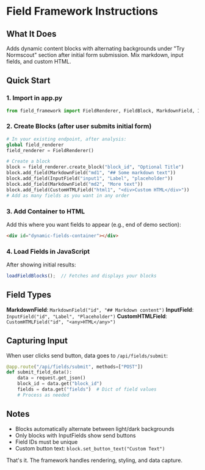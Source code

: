 # Field Framework Instructions

## What It Does
Adds dynamic content blocks with alternating backgrounds under "Try Normscout" section after initial form submission. Mix markdown, input fields, and custom HTML.

## Quick Start

### 1. Import in app.py
```python
from field_framework import FieldRenderer, FieldBlock, MarkdownField, InputField, CustomHTMLField
```

### 2. Create Blocks (after user submits initial form)
```python
# In your existing endpoint, after analysis:
global field_renderer
field_renderer = FieldRenderer()

# Create a block
block = field_renderer.create_block("block_id", "Optional Title")
block.add_field(MarkdownField("md1", "## Some markdown text"))
block.add_field(InputField("input1", "Label", "placeholder"))
block.add_field(MarkdownField("md2", "More text"))
block.add_field(CustomHTMLField("html1", "<div>Custom HTML</div>"))
# Add as many fields as you want in any order
```

### 3. Add Container to HTML
Add this where you want fields to appear (e.g., end of demo section):
```html
<div id="dynamic-fields-container"></div>
```

### 4. Load Fields in JavaScript
After showing initial results:
```javascript
loadFieldBlocks();  // Fetches and displays your blocks
```

## Field Types

**MarkdownField**: `MarkdownField("id", "## Markdown content")`
**InputField**: `InputField("id", "Label", "Placeholder")`
**CustomHTMLField**: `CustomHTMLField("id", "<any>HTML</any>")`

## Capturing Input

When user clicks send button, data goes to `/api/fields/submit`:
```python
@app.route("/api/fields/submit", methods=["POST"])
def submit_field_data():
    data = request.get_json()
    block_id = data.get("block_id")
    fields = data.get("fields")  # Dict of field values
    # Process as needed
```

## Notes
- Blocks automatically alternate between light/dark backgrounds
- Only blocks with InputFields show send buttons
- Field IDs must be unique
- Custom button text: `block.set_button_text("Custom Text")`

That's it. The framework handles rendering, styling, and data capture.